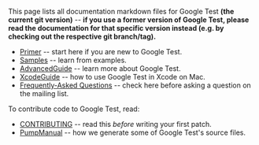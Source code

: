 This page lists all documentation markdown files for Google Test **(the
current git version)**
-- **if you use a former version of Google Test, please read the
documentation for that specific version instead (e.g. by checking out
the respective git branch/tag).**

  * [Primer](primer.md) -- start here if you are new to Google Test.
  * [Samples](Samples.md) -- learn from examples.
  * [AdvancedGuide](AdvancedGuide.md) -- learn more about Google Test.
  * [XcodeGuide](XcodeGuide.md) -- how to use Google Test in Xcode on Mac.
  * [Frequently-Asked Questions](FAQ.md) -- check here before asking a question on the mailing list.

To contribute code to Google Test, read:

  * [CONTRIBUTING](../../CONTRIBUTING.md) -- read this _before_ writing your first patch.
  * [PumpManual](PumpManual.md) -- how we generate some of Google Test's source files.
